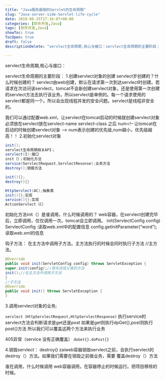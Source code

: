```yaml
---
title: "Java服务器端的Servlet的生命周期"
slug: "Java-server-side-Servlet-life-cycle"
date: 2018-06-25T17:16:07+08:00
categories: [软件开发,Java]
tags: [软件开发,Java]
showToc: true
TocOpen: true
draft: false
descriptionDelete: "servlect生命周期,核心与接口：servlect生命周期的主要阶段：1.创建servlect对象的创建servlect岁创建的？什么"

---
```

                
servlect生命周期,核心与接口：

servlect生命周期的主要阶段：
1.创建servlect对象的创建
servlect岁创建的？什么时候创建的？
servlect由web创建，默认在请求第一次到达servlect时创建。若请求在次访问该servlect，tomcat不会新创建servlect对象，还是使用第一次创建的servlect方法去执行该业务。所以servlect是单例的。每一个请求使用的servlect都是同一个。所以会出现线程并发的安全问题。servlect是线程非安全的。


<!--more-->


我们可以通过配置web.xml，让servlect在tomcat启动的时候就创建servlect对象
必须放在servlect放在servlect-name servlect-class 之后
<load-on-startup>num</load-on-startup><!– 让tomcat在启动的时候创建servlect对象 –>
num表示创建的优先级,num越小，优先级越高！！
2.初始化servlect对象
```java
init();
servlect生命周期相关API；
servlect(I):接口
init（）；初始化方法
service(ServlectRequest,ServlectResonse);业务方法
destroy();销毁方法

init(){};
destroy(){}

HttpServlect(AC);抽象类
init(){};实现
service(){};实现
ActionServlect（C）
```
初始化方法init（）是谁调用，什么时候调用的？
web容器，在servlect创建完毕后，立即调用，仅仅调用一次。tomcat会立即调用。
init(ServlectConfig config)
ServlectConfig :读取web.xml中的配置信息
config.getInitParameter(“word”);读取web.xml的信息

钩子方法：
在主方法中调用子方法。主方法执行的时候会同时执行子方法
//主方法。
```java
@Override
public void init(ServletConfig config) throws ServletException {
super.init(config);//首先完成父类的方法
init();//在主方法中调用子方法
}
//子方法
@Override
public void init() throws ServletException {
}
```
3.调用servlect对象的业务;

`servlect（HttpServlectRequest,HttpServlectResponse)`
执行service的servlect方法会判断请求是get还是post
如果是get则执行dpGet{},post则执行post{}方法
所以我们可以覆盖这两个方法来执行业务

405异常（service 没有正确覆盖）
`doGet{}.doPost{}`

4.销毁servlect：
destroy()
zaiweb容器销毁servlect之前，会执行servlect的destroy（）方法。如果我们需要在销毁之前做业务，需要
覆盖destroy（）方法

谁在调用，什么时候调用
web容器调用，在容器停止的时候运行。把项目移除的时候。